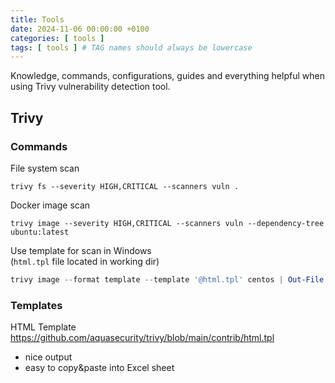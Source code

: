 ```yaml
---
title: Tools
date: 2024-11-06 00:00:00 +0100
categories: [ tools ]
tags: [ tools ] # TAG names should always be lowercase
---
```


Knowledge, commands, configurations, guides and everything helpful when using Trivy vulnerability detection tool.

## Trivy

### Commands

File system scan

```shell
trivy fs --severity HIGH,CRITICAL --scanners vuln . 
```

Docker image scan

```shell
trivy image --severity HIGH,CRITICAL --scanners vuln --dependency-tree ubuntu:latest
```

Use template for scan in Windows  
(`html.tpl` file located in working dir)

```powershell
trivy image --format template --template '@html.tpl' centos | Out-File -FilePath .\report.html
```

### Templates

HTML Template  
https://github.com/aquasecurity/trivy/blob/main/contrib/html.tpl

- nice output
- easy to copy&paste into Excel sheet

